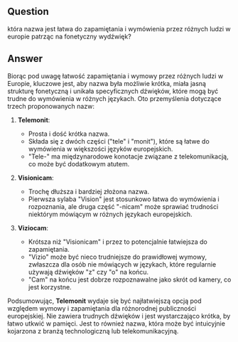 ## Question

która nazwa jest łatwa do zapamiętania i wymówienia przez różnych ludzi w europie patrząc na fonetyczny wydźwięk?

## Answer

Biorąc pod uwagę łatwość zapamiętania i wymowy przez różnych ludzi w Europie, kluczowe jest, aby nazwa była możliwie krótka, miała jasną strukturę fonetyczną i unikała specyficznych dźwięków, które mogą być trudne do wymówienia w różnych językach. Oto przemyślenia dotyczące trzech proponowanych nazw:

1. **Telemonit**:
   - Prosta i dość krótka nazwa.
   - Składa się z dwóch części ("tele" i "monit"), które są łatwe do wymówienia w większości języków europejskich.
   - "Tele-" ma międzynarodowe konotacje związane z telekomunikacją, co może być dodatkowym atutem.

2. **Visionicam**:
   - Trochę dłuższa i bardziej złożona nazwa.
   - Pierwsza sylaba "Vision" jest stosunkowo łatwa do wymówienia i rozpoznania, ale druga część "-nicam" może sprawiać trudności niektórym mówiącym w różnych językach europejskich.

3. **Viziocam**:
   - Krótsza niż "Visionicam" i przez to potencjalnie łatwiejsza do zapamiętania.
   - "Vizio" może być nieco trudniejsze do prawidłowej wymowy, zwłaszcza dla osób nie mówiących w językach, które regularnie używają dźwięków "z" czy "o" na końcu.
   - "Cam" na końcu jest dobrze rozpoznawalne jako skrót od kamery, co jest korzystne.

Podsumowując, **Telemonit** wydaje się być najłatwiejszą opcją pod względem wymowy i zapamiętania dla różnorodnej publiczności europejskiej. Nie zawiera trudnych dźwięków i jest wystarczająco krótka, by łatwo utkwić w pamięci. Jest to również nazwa, która może być intuicyjnie kojarzona z branżą technologiczną lub telekomunikacyjną.